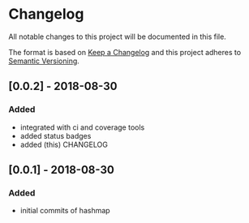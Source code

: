 # Changelog
All notable changes to this project will be documented in this file.

The format is based on [Keep a Changelog](http://keepachangelog.com/en/1.0.0/)
and this project adheres to [Semantic Versioning](http://semver.org/spec/v2.0.0.html).

## [0.0.2] - 2018-08-30
### Added
- integrated with ci and coverage tools
- added status badges
- added (this) CHANGELOG


## [0.0.1] - 2018-08-30
### Added
- initial commits of hashmap